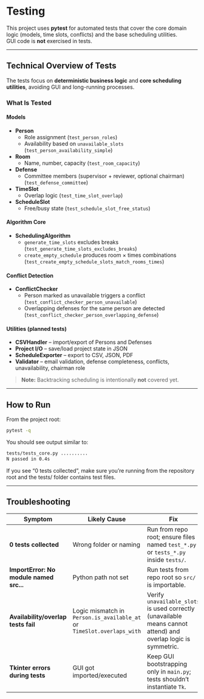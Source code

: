 # Testing

This project uses **pytest** for automated tests that cover the core domain logic (models, time slots, conflicts) and the base scheduling utilities.  
GUI code is **not** exercised in tests.

---

## Technical Overview of Tests

The tests focus on **deterministic business logic** and **core scheduling utilities**, avoiding GUI and long-running processes.

### What Is Tested

#### Models
- **Person**
  - Role assignment (`test_person_roles`)
  - Availability based on `unavailable_slots` (`test_person_availability_simple`)
- **Room**
  - Name, number, capacity (`test_room_capacity`)
- **Defense**
  - Committee members (supervisor + reviewer, optional chairman) (`test_defense_committee`)
- **TimeSlot**
  - Overlap logic (`test_time_slot_overlap`)
- **ScheduleSlot**
  - Free/busy state (`test_schedule_slot_free_status`)

#### Algorithm Core
- **SchedulingAlgorithm**
  - `generate_time_slots` excludes breaks (`test_generate_time_slots_excludes_breaks`)
  - `create_empty_schedule` produces room × times combinations (`test_create_empty_schedule_slots_match_rooms_times`)

#### Conflict Detection
- **ConflictChecker**
  - Person marked as unavailable triggers a conflict (`test_conflict_checker_person_unavailable`)
  - Overlapping defenses for the same person are detected (`test_conflict_checker_person_overlapping_defense`)

#### Utilities (planned tests)
- **CSVHandler** – import/export of Persons and Defenses
- **Project I/O** – save/load project state in JSON
- **ScheduleExporter** – export to CSV, JSON, PDF
- **Validator** – email validation, defense completeness, conflicts, unavailability, chairman role

> **Note:** Backtracking scheduling is intentionally **not** covered yet.

---

## How to Run

From the project root:

```bash
pytest -q
```

You should see output similar to:

```bash
tests/tests_core.py ..........
N passed in 0.4s
```

If you see “0 tests collected”, make sure you’re running from the repository root and the tests/ folder contains test files.

---

## Troubleshooting

| Symptom | Likely Cause | Fix |
|---------|--------------|-----|
| **0 tests collected** | Wrong folder or naming | Run from repo root; ensure files named `test_*.py` or `tests_*.py` inside `tests/`. |
| **ImportError: No module named src...** | Python path not set | Run tests from repo root so `src/` is importable. |
| **Availability/overlap tests fail** | Logic mismatch in `Person.is_available_at` or `TimeSlot.overlaps_with` | Verify `unavailable_slots` is used correctly (unavailable means cannot attend) and overlap logic is symmetric. |
| **Tkinter errors during tests** | GUI got imported/executed | Keep GUI bootstrapping only in `main.py`; tests shouldn’t instantiate `Tk`. |
